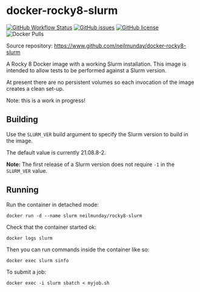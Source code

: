 # docker-rocky8-slurm

[![GitHub Workflow Status](https://img.shields.io/github/workflow/status/neilmunday/docker-rocky8-slurm/Docker%20Image%20CI)](https://github.com/neilmunday/docker-rocky8-slurm/actions/workflows/docker-image.yml) [![GitHub issues](https://img.shields.io/github/issues/neilmunday/docker-rocky8-slurm)](https://github.com/neilmunday/docker-rocky8-slurm/issues) [![GitHub license](https://img.shields.io/github/license/neilmunday/docker-rocky8-slurm)](https://github.com/neilmunday/docker-rocky8-slurm/blob/main/LICENSE) ![Docker Pulls](https://img.shields.io/docker/pulls/neilmunday/rocky8-slurm)

Source repository: https://www.github.com/neilmunday/docker-rocky8-slurm

A Rocky 8 Docker image with a working Slurm installation. This image is intended to allow tests to be performed against a Slurm version.

At present there are no persistent volumes so each invocation of the image creates a clean set-up.

Note: this is a work in progress!

## Building

Use the `SLURM_VER` build argument to specify the Slurm version to build in the image.

The default value is currently 21.08.8-2.

**Note:** The first release of a Slurm version does not require `-1` in the `SLURM_VER` value.

## Running

Run the container in detached mode:

```
docker run -d --name slurm neilmunday/rocky8-slurm
```

Check that the container started ok:

```
docker logs slurm
```

Then you can run commands inside the container like so:

```
docker exec slurm sinfo
```

To submit a job:

```
docker exec -i slurm sbatch < myjob.sh
```
